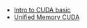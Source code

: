 * [Intro to CUDA basic](https://developer.nvidia.com/blog/even-easier-introduction-cuda/)
* [Unified Memory CUDA](https://developer.nvidia.com/blog/unified-memory-cuda-beginners/)
